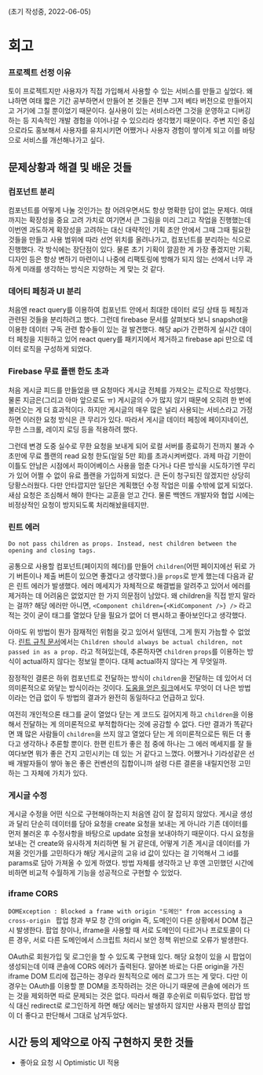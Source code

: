 (초기 작성중, 2022-06-05)

# 회고

### 프로젝트 선정 이유

토이 프로젝트지만 사용자가 직접 가입해서 사용할 수 있는 서비스를 만들고 싶었다. 왜냐하면 여태 짧은 기간 공부하면서 만들어 본 것들은 전부 그저 베타 버전으로 만들어지고 거기에 그칠 뿐이었기 때문이다. 실사용이 있는 서비스라면 그것을 운영하고 디버깅하는 등 지속적인 개발 경험을 이어나갈 수 있으리라 생각했기 때문이다. 주변 지인 중심으로라도 홍보해서 사용자를 유치시키면 어쨌거나 사용자 경험이 쌓이게 되고 이를 바탕으로 서비스를 개선해나가고 싶다.

## 문제상황과 해결 및 배운 것들

### 컴포넌트 분리

컴포넌트를 어떻게 나눌 것인가는 참 어려우면서도 항상 명확한 답이 없는 문제다. 여태까지는 확장성을 중요 고려 가치로 여기면서 큰 그림을 미리 그리고 작업을 진행했는데 이번엔 과도하게 확장성을 고려하는 대신 대략적인 기획 초안 안에서 그때 그때 필요한 것들을 만들고 사용 범위에 따라 선언 위치를 올려나가고, 컴포넌트를 분리하는 식으로 진행했다. 각 방식에는 장단점이 있다. 물론 초기 기획이 깔끔한 게 가장 좋겠지만 기획, 디자인 등은 항상 변하기 마련이니 나중에 리팩토링에 방해가 되지 않는 선에서 너무 과하게 미래를 생각하는 방식은 지양하는 게 맞는 것 같다.

### 데어티 페칭과 UI 분리

처음엔 react query를 이용하여 컴포넌트 안에서 최대한 데이터 로딩 상태 등 페칭과 관련된 것들을 분리하려고 했다. 그런데 firebase 문서를 살펴보다 보니 snapshot을 이용한 데이터 구독 관련 함수들이 있는 걸 발견했다. 해당 api가 간편하게 실시간 데이터 페칭을 지원하고 있어 react query를 패키지에서 제거하고 firebase api 만으로 데이터 로직을 구성하게 되었다.

### Firebase 무료 플랜 한도 초과

처음 게시글 피드를 만들었을 땐 요청마다 게시글 전체를 가져오는 로직으로 작성했다. 물론 지금은(그리고 아마 앞으로도 ㅠ) 게시글의 수가 많지 않기 때문에 오히려 한 번에 불러오는 게 더 효과적이다. 하지만 게시글의 매우 많은 널리 사용되는 서비스라고 가정하면 이러한 요청 방식은 큰 무리가 있다. 따라서 게시글 데이터 페칭에 페이지네이션, 무한 스크롤, 레이지 로딩 등을 적용하려 했다. 

그런데 변경 도중 실수로 무한 요청을 보내게 되어 로컬 서버를 종료하기 전까지 불과 수 초만에 무료 플랜의 read 요청 한도(일일 5만 회)를 초과시켜버렸다. 과제 마감 기한이 이틀도 안남은 시점에서 파이어베이스 사용을 멈춘 다거나 다른 방식을 시도하기엔 무리가 있어 어쩔 수 없이 유료 플랜을 가입하게 되었다. 큰 돈이 청구되진 않겠지만 상당히 당황스러웠다. 다만 안타깝지만 일단은 계획했던 수정 작업은 미룰 수밖에 없게 되었다. 새삼 요청은 조심해서 해야 한다는 교훈을 얻고 간다. 물론 백엔드 개발자와 협업 시에는 비정상적인 요청이 방지되도록 처리해놨을테지만.

### 린트 에러

`Do not pass children as props. Instead, nest children between the opening and closing tags.`

공통으로 사용할 컴포넌트(페이지의 헤더)를 만들어 `children`(어떤 페이지에선 뒤로 가기 버튼이나 제출 버튼이 있으면 좋겠다고 생각했다.)을 `props`로 받게 했는데 다음과 같은 린트 에러가 발생했다. 에러 메세지가 자체적으로 해결법을 알려주고 있어서 에러를 제거하는 데 어려움은 없었지만 한 가지 의문점이 남았다. 왜 children을 직접 받지 말라는 걸까?  해당 에러만 아니면,
`<Component children={<KidComponent />} />` 라고 적는 것이 굳이 태그를 열었다 닫을 필요가 없어 더 팬시하고 좋아보인다고 생각했다.

아마도 위 방법이 뭔가 잠재적인 위험을 갖고 있어서 일텐데, 그게 뭔지 가늠할 수 없었다. [린트 규칙 문서](https://github.com/jsx-eslint/eslint-plugin-react/blob/master/docs/rules/no-children-prop.md)에서는 `Children should always be actual children, not passed in as a prop.`  라고 적혀있는데, 추론하자면 `children` `props`를 이용하는 방식이 actual하지 않다는 정보일 뿐이다. 대체 actual하지 않다는 게 무엇일까.

잠정적인 결론은 하위 컴포넌트로 전달하는 방식이 `children`을 전달하는 데 있어서 더 의미론적으로 와닿는 방식이라는 것이다. [도움을 얻은 링크]( https://www.netlify.com/blog/2020/12/17/react-children-the-misunderstood-prop/)에서도 무엇이 더 나은 방법이라는 언급 없이 두 방법의 결과가 완전히 동일하다고 언급하고 있다.

여전히 개인적으론 태그를 굳이 열었다 닫는 게 코드도 길어지게 하고 `children`을 이용해서 전달하는 게 의미론적으로 부적합하다는 것에 공감할 수 없다. 다만 결과가 똑같다면 꽤 많은 사람들이 `children`을 쓰지 않고 열었다 닫는 게 의미론적으로든 뭐든 더 좋다고 생각하나 추론할 뿐이다. 한편 린트가 좋은 점 중에 하나는 그 에러 메세지를 잘 들여다보면 뭐가 좋은 건지 고민시키는 데 있는 거 같다고 느꼈다. 어쨌거나 기라성같은 선배 개발자들이 쌓아 놓은 좋은 컨벤션의 집합이니까 설령 다른 결론을 내릴지언정 고민하는 그 자체에 가치가 있다.

### 게시글 수정

게시글 수정을 어떤 식으로 구현해야하는지 처음엔 감이 잘 잡히지 않았다. 게시글 생성과 달리 단순히 데이터를 담아 요청을 create 요청을 보내는 게 아니라 기존 데이터를 먼저 불러온 후 수정사항을 바탕으로 update 요청을 보내야하기 때문이다. 다시 요청을 보내는 건 create와 유사하게 처리하면 될 거 같은데, 어떻게 기존 게시글 데이터를 가져올 것인가를 고민하다가 해당 게시글의 고유 id 값이 있다는 걸 기억해서 그 id를 params로 담아 가져올 수 있게 하였다. 방법 자체를 생각하고 난 후엔 고민했던 시간에 비하면 비교적 수월하게 기능을 성공적으로 구현할 수 있었다.

### iframe CORS

`DOMException : Blocked a frame with origin "도메인" from accessing a cross-origin `
팝업 창과 부모 창 간의 origin 즉, 도메인이 다른 상황에서 DOM 접근시 발생한다. 팝업 창이나, iframe을 사용할 때 서로 도메인이 다르거나 프로토콜이 다른 경우, 서로 다른 도메인에서 스크립트 처리시 보안 정책 위반으로 오류가 발생한다.

OAuth로 회원가입 및 로그인을 할 수 있도록 구현돼 있다. 해당 요청이 있을 시 팝업이 생성되는데 이때 콘솔에 CORS 에러가 출력된다.
알아본 바로는 다른 origin을 가진 iframe DOM 트리에 접근하는 경우라 원칙적으로 에러 로그가 뜨는 게 맞다. 다만 이 경우는 OAuth를 이용할 뿐 DOM을 조작하려는 것은 아니기 때문에 콘솔에 에러가 뜨는 것을 제외하면 따로 문제되는 것은 없다. 따라서 해결 후순위로 미뤄두었다. 팝업 방식 대신 redirect로 로그인하게 하면 해당 에러는 발생하지 않지만 사용자 편의상 팝업이 더 좋다고 판단해서 그대로 남겨두었다.

## 시간 등의 제약으로 아직 구현하지 못한 것들

- 좋아요 요청 시 Optimistic UI 적용
